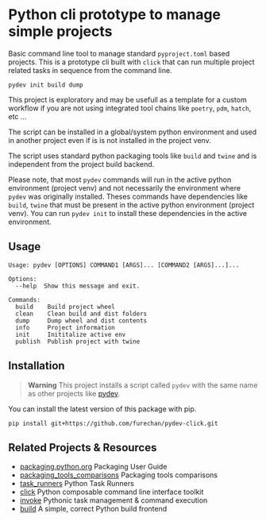 # Python cli prototype to manage simple projects 

Basic command line tool to manage standard `pyproject.toml` based projects.
This is a prototype cli built with `click` that can run multiple project
related tasks in sequence from the command line.

```console
pydev init build dump
```

This project is exploratory and may be usefull as a template for a custom workflow
if you are not using integrated tool chains like `poetry`, `pdm`, `hatch`, etc ...

The script can be installed in a global/system python environment and
used in another project even if is is not installed in the project venv.

The script uses standard python packaging tools like `build` and `twine` and
is independent from the project build backend.

Please note, that most `pydev` commands 
will run in the active python environment (project venv)
and not necessarily the environment where `pydev` was originally installed.
Theses commands have dependencies like `build`, `twine`
that must be present in the active python environment (project venv).
You can run `pydev init` to install these dependencies in the active environment.


## Usage


```console
Usage: pydev [OPTIONS] COMMAND1 [ARGS]... [COMMAND2 [ARGS]...]...

Options:
  --help  Show this message and exit.

Commands:
  build    Build project wheel
  clean    Clean build and dist folders
  dump     Dump wheel and dist contents
  info     Project information
  init     Inititalize active env
  publish  Publish project with twine
```


## Installation

> **Warning**
This project installs a script called `pydev`
with the same name as other projects like
[pydev](https://pypi.org/project/pydev/).

You can install the latest version of this package with pip.

```console
pip install git+https://github.com/furechan/pydev-click.git
```

## Related Projects & Resources
- [packaging.python.org](https://packaging.python.org/en/latest/) Packaging User Guide
- [packaging_tools_comparisons](https://sinoroc.gitlab.io/kb/python/packaging_tools_comparisons.html) Packaging tools comparisons
- [task_runners](https://sinoroc.gitlab.io/kb/python/task_runners.html) Python Task Runners
- [click](https://click.palletsprojects.com/) Python composable command line interface toolkit
- [invoke](https://www.pyinvoke.org/) Pythonic task management & command execution
- [build](https://github.com/pypa/build) A simple, correct Python build frontend
